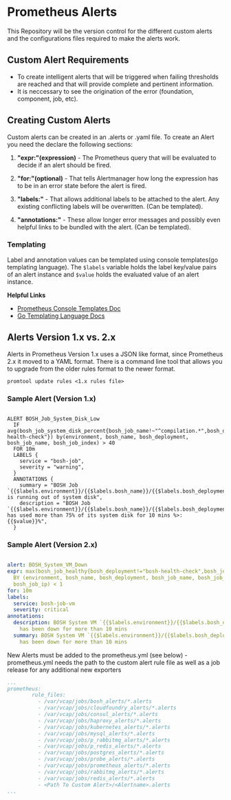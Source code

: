 # Prometheus Alerts

This Repository will be the version control for the different custom alerts and the configurations files required to make the alerts work.

## Custom Alert Requirements

* To create intelligent alerts that will be triggered when failing thresholds are reached and that will provide complete and pertinent information.
* It is neccessary to see the origination of the error (foundation, component, job, etc).

## Creating Custom Alerts

Custom alerts can be created in an .alerts or .yaml file. To create an Alert you need the declare the following sections:

1. **"expr:"(expression)** - The Prometheus query that will be evaluated to decide if an alert should be fired.

2. **"for:"(optional)** - That tells Alertmanager how long the expression has to be in an error state before the alert is fired.

3. **"labels:"** - That allows additional labels to be attached to the alert. Any existing conflicting labels will be overwritten. (Can be templated).

4. **"annotations:"** - These allow longer error messages and possibly even helpful links to be bundled with the alert. (Can be templated).

### Templating
Label and annotation values can be templated using console templates(go templating language). The `$labels` variable holds the label key/value pairs of an alert instance and `$value` holds the evaluated value of an alert instance.

**Helpful Links**

* [Prometheus Console Templates Doc](https://prometheus.io/docs/visualization/consoles/)
* [Go Templating Language Docs](https://godoc.org/text/template)

## Alerts Version 1.x vs. 2.x

Alerts in Prometheus Version 1.x uses a JSON like format, since Prometheus 2.x it moved to a YAML format. There is a command line tool that allows you to upgrade from the older rules format to the newer format.

```
promtool update rules <1.x rules file>
```


### Sample Alert (Version 1.x)

```

ALERT BOSH_Job_System_Disk_Low
  IF avg(bosh_job_system_disk_percent{bosh_job_name!~"^compilation.*",bosh_deployment!="bosh-health-check"}) by(environment, bosh_name, bosh_deployment, bosh_job_name, bosh_job_index) > 40
  FOR 10m
  LABELS {
    service = "bosh-job",
    severity = "warning",
  }
  ANNOTATIONS {
    summary = "BOSH Job `{{$labels.environment}}/{{$labels.bosh_name}}/{{$labels.bosh_deployment}}/{{$labels.bosh_job_name}}/{{$labels.bosh_job_index}}/{{$labels.bosh_job_ip}}` is running out of system disk",
    description = "BOSH Job `{{$labels.environment}}/{{$labels.bosh_name}}/{{$labels.bosh_deployment}}/{{$labels.bosh_job_name}}/{{$labels.bosh_job_index}}/{{$labels.bosh_job_ip}}` has used more than 75% of its system disk for 10 mins %>: {{$value}}%",
  }

```

### Sample Alert (Version 2.x)

```YAML

alert: BOSH_System_VM_Down
expr: max(bosh_job_healthy{bosh_deployment!="bosh-health-check",bosh_job_name!~"^compilation.*"})
  BY (environment, bosh_name, bosh_deployment, bosh_job_name, bosh_job_index,
  bosh_job_ip) < 1
for: 10m
labels:
  service: bosh-job-vm
  severity: critical
annotations:
  description: BOSH System VM `{{$labels.environment}}/{{$labels.bosh_deployment}}/{{$labels.bosh_job_name}}/{{$labels.bosh_job_index}}/{{$labels.bosh_job_ip}}`
    has been down for more than 10 mins
  summary: BOSH System VM `{{$labels.environment}}/{{$labels.bosh_deployment}}/{{$labels.bosh_job_name}}/{{$labels.bosh_job_index}}/{{$labels.bosh_job_ip}}`
    has been down for more than 10 mins

```

New Alerts must be added to the prometheus.yml (see below) - prometheus.yml needs the path to the custom alert rule file as well as a job release for any additional new exporters

```YAML
...
prometheus:
        rule_files:
          - /var/vcap/jobs/bosh_alerts/*.alerts
          - /var/vcap/jobs/cloudfoundry_alerts/*.alerts
          - /var/vcap/jobs/consul_alerts/*.alerts
          - /var/vcap/jobs/haproxy_alerts/*.alerts
          - /var/vcap/jobs/kubernetes_alerts/*.alerts
          - /var/vcap/jobs/mysql_alerts/*.alerts
          - /var/vcap/jobs/p_rabbitmq_alerts/*.alerts
          - /var/vcap/jobs/p_redis_alerts/*.alerts
          - /var/vcap/jobs/postgres_alerts/*.alerts
          - /var/vcap/jobs/probe_alerts/*.alerts
          - /var/vcap/jobs/prometheus_alerts/*.alerts
          - /var/vcap/jobs/rabbitmq_alerts/*.alerts
          - /var/vcap/jobs/redis_alerts/*.alerts
          - <Path To Custom Alert>/<Alertname>.alerts
...

```
